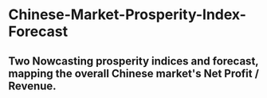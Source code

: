 # Chinese-Market-Prosperity-Index-Forecast

## Two Nowcasting prosperity indices and forecast, mapping the overall Chinese market's Net Profit / Revenue.
